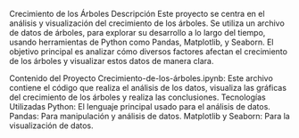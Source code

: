 Crecimiento de los Árboles
Descripción
Este proyecto se centra en el análisis y visualización del crecimiento de los árboles. Se utiliza un archivo de datos de árboles, para explorar su desarrollo a lo largo del tiempo, usando herramientas de Python como Pandas, Matplotlib, y Seaborn. El objetivo principal es analizar cómo diversos factores afectan el crecimiento de los árboles y visualizar estos datos de manera clara.

Contenido del Proyecto
Crecimiento-de-los-árboles.ipynb: Este archivo contiene el código que realiza el análisis de los datos, visualiza las gráficas del crecimiento de los árboles y realiza las conclusiones.
Tecnologías Utilizadas
Python: El lenguaje principal usado para el análisis de datos.
Pandas: Para manipulación y análisis de datos.
Matplotlib y Seaborn: Para la visualización de datos.

